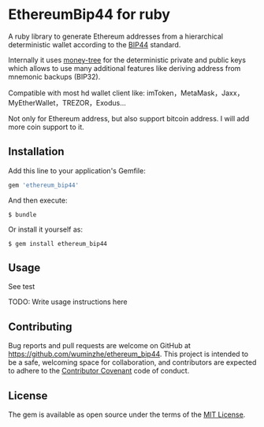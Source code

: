 # EthereumBip44 for ruby

A ruby library to generate Ethereum addresses from a hierarchical deterministic wallet according to the [BIP44](https://github.com/bitcoin/bips/blob/master/bip-0044.mediawiki) standard.

Internally it uses [money-tree](https://github.com/GemHQ/money-tree) for the deterministic private and public keys which allows to use many additional features like deriving address from mnemonic backups (BIP32).

Compatible with most hd wallet client like: imToken，MetaMask，Jaxx，MyEtherWallet，TREZOR，Exodus...

Not only for Ethereum address, but also support bitcoin address. I will add more coin support to it.

## Installation

Add this line to your application's Gemfile:

```ruby
gem 'ethereum_bip44'
```

And then execute:

    $ bundle

Or install it yourself as:

    $ gem install ethereum_bip44

## Usage

See test

TODO: Write usage instructions here

## Contributing

Bug reports and pull requests are welcome on GitHub at https://github.com/wuminzhe/ethereum_bip44. This project is intended to be a safe, welcoming space for collaboration, and contributors are expected to adhere to the [Contributor Covenant](http://contributor-covenant.org) code of conduct.

## License

The gem is available as open source under the terms of the [MIT License](http://opensource.org/licenses/MIT).

